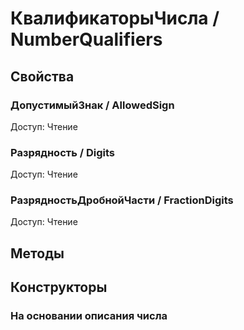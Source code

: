 
# КвалификаторыЧисла / NumberQualifiers

## Свойства
    
### ДопустимыйЗнак / AllowedSign
Доступ: Чтение
### Разрядность / Digits
Доступ: Чтение
### РазрядностьДробнойЧасти / FractionDigits
Доступ: Чтение
## Методы
    
## Конструкторы

  
### На основании описания числа
